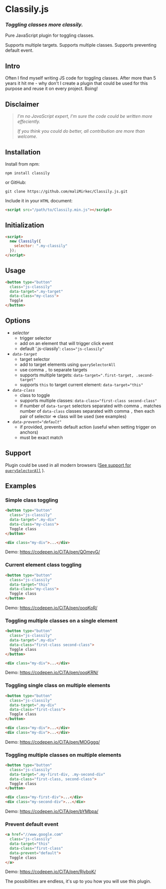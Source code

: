 # Classily.js

### _Toggling classes more classily._

Pure JavaScript plugin for toggling classes.

Supports multiple targets.
Supports multiple classes.
Supports preventing default event.

## Intro

Often I find myself writing JS code for toggling classes. After more than 5 years it hit me - why don't I create a plugin that could be used for this purpose and reuse it on every project. Boing!

## Disclaimer

> _I'm no JavaScript expert, I'm sure the code could be written more effeciently._
>
> _If you think you could do better, all contribution are more than welcome._

## Installation

Install from npm:

```
npm install classily
```

or GitHub:

```
git clone https://github.com/maliMirkec/Classily.js.git
```

Include it in your `HTML` document:

```html
<script src="/path/to/Classily.min.js"></script>
```

## Initialization

```html
<script>
  new Classily({
    selector: ".my-classily"
  });
</script>
```

## Usage

```html
<button type="button"
  class="js-classily"
  data-target=".my-target"
  data-class="my-class">
  Toggle
</button>
```

## Options

* _selector_
  - trigger selector
  - add on an element that will trigger click event
  - default '.js-classily': `class="js-classily"`
* _`data-target`_
  - target selector
  - add to target elements using `querySelectorAll`
  - use comma `,` to separate targets
  - supports multiple targets: `data-target=".first-target, .second-target"`
  - supports `this` to target current element: `data-target="this"`
* _`data-class`_
  - class to toggle
  - supports multiple classes: `data-class="first-class second-class"`
  - if number of `data-target` selectors separated with comma `,` matches number of `data-class` classes separated with comma `,` then each pair of selector => class will be used (see examples)
* _`data-prevent="default"`_
  - if provided, prevents default action (useful when setting trigger on anchors)
  - must be exact match

## Support

Plugin could be used in all modern browsers ([See support for `querySelectorAll`](https://caniuse.com/#feat=queryselector) ).

## Examples

### Simple class toggling

```html
<button type="button"
  class="js-classily"
  data-target=".my-div"
  data-class="my-class">
  Toggle class
</button>

<div class="my-div">...</div>
```

Demo: https://codepen.io/CiTA/pen/QOmeyG/

### Current element class toggling

```html
<button type="button"
  class="js-classily"
  data-target="this"
  data-class="my-class">
  Toggle class
</button>
```

Demo: https://codepen.io/CiTA/pen/ooqKoR/

### Toggling multiple classes on a single element

```html
<button type="button"
  class="js-classily"
  data-target=".my-div"
  data-class="first-class second-class">
  Toggle class
</button>

<div class="my-div">...</div>
```

Demo: https://codepen.io/CiTA/pen/ooqKRN/

### Toggling single class on multiple elements

```html
<button type="button"
  class="js-classily"
  data-target=".my-div"
  data-class="first-class">
  Toggle class
</button>

<div class="my-div">...</div>
<div class="my-div">...</div>
```

Demo: https://codepen.io/CiTA/pen/MOGggq/

### Toggling multiple classes on multiple elements

```html
<button type="button"
  class="js-classily"
  data-target=".my-first-div, .my-second-div"
  data-class="first-class, second-class">
  Toggle class
</button>

<div class="my-first-div">...</div>
<div class="my-second-div">...</div>
```

Demo: https://codepen.io/CiTA/pen/bYMbpa/

### Prevent default event

```html
<a href="//www.google.com"
  class="js-classily"
  data-target="this"
  data-class="first-class"
  data-prevent="default">
  Toggle class
</a>
```

Demo: https://codepen.io/CiTA/pen/RjyboK/

The possibilities are endless, it's up to you how you will use this plugin.
